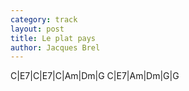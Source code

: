 ```yaml
---
category: track
layout: post
title: Le plat pays 
author: Jacques Brel
---
```


<canvas class="chords"  markdown="0">C|E7|C|E7|C|Am|Dm|G
C|E7|Am|Dm|G|G
</canvas>





